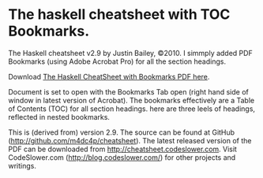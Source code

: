 # The haskell cheatsheet with TOC Bookmarks.
The Haskell cheatsheet v2.9 by Justin Bailey, ©2010. I simmply added PDF Bookmarks (using Adobe Acrobat Pro) for all the section headings. 

Download [The Haskell CheatSheet with Bookmarks PDF here](https://github.com/aleith/cheatsheet/blob/main/The%20Haskell%20CheatSheet%20with%20Bookmarks.pdf). 

Document is set to open with the Bookmarks Tab open (right hand side of window in latest version of Acrobat).
The bookmarks effectively are a Table of Contents (TOC) for all section headings. here are three leels of headings, 
reflected in nested bookmarks.

This is (derived from) version 2.9. The source can be found at GitHub (http://github.com/m4dc4p/cheatsheet).
The latest released version of the PDF can be downloaded from http://cheatsheet.codeslower.com. 
Visit CodeSlower.com (http://blog.codeslower.com/) for other projects and writings.

